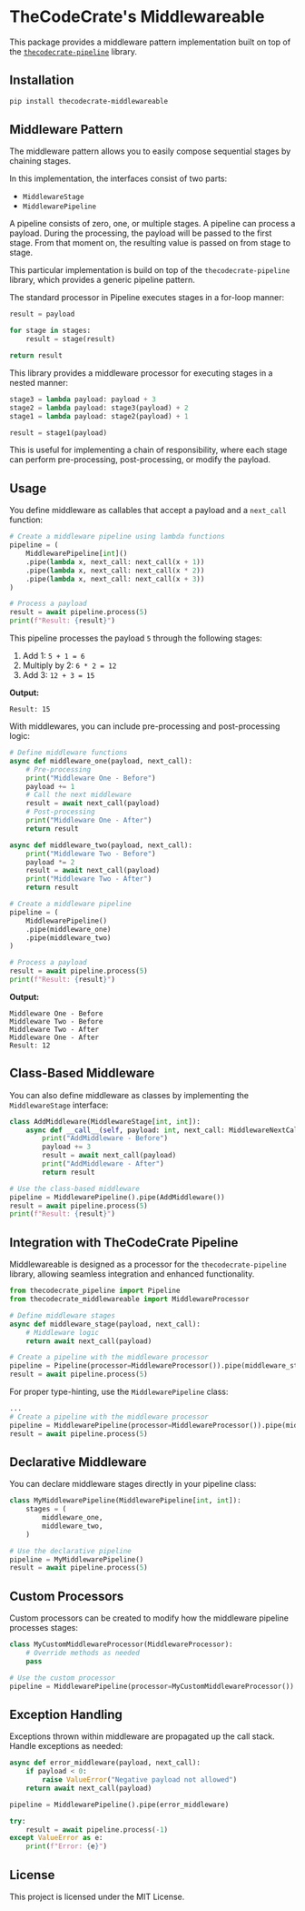 # TheCodeCrate's Middlewareable

This package provides a middleware pattern implementation built on top of the [`thecodecrate-pipeline`](https://github.com/thecodecrate/python-pipeline) library.

## Installation

```bash
pip install thecodecrate-middlewareable
```

## Middleware Pattern

The middleware pattern allows you to easily compose sequential stages by chaining stages.

In this implementation, the interfaces consist of two parts:

- `MiddlewareStage`
- `MiddlewarePipeline`

A pipeline consists of zero, one, or multiple stages. A pipeline can process a payload. During the processing, the payload will be passed to the first stage. From that moment on, the resulting value is passed on from stage to stage.

This particular implementation is build on top of the `thecodecrate-pipeline` library, which provides a generic pipeline pattern.

The standard processor in Pipeline executes stages in a for-loop manner:

```python
result = payload

for stage in stages:
    result = stage(result)

return result
```

This library provides a middleware processor for executing stages in a nested manner:

```python
stage3 = lambda payload: payload + 3
stage2 = lambda payload: stage3(payload) + 2
stage1 = lambda payload: stage2(payload) + 1

result = stage1(payload)
```

This is useful for implementing a chain of responsibility, where each stage can perform pre-processing, post-processing, or modify the payload.

## Usage

You define middleware as callables that accept a payload and a `next_call` function:

```python
# Create a middleware pipeline using lambda functions
pipeline = (
    MiddlewarePipeline[int]()
    .pipe(lambda x, next_call: next_call(x + 1))
    .pipe(lambda x, next_call: next_call(x * 2))
    .pipe(lambda x, next_call: next_call(x + 3))
)

# Process a payload
result = await pipeline.process(5)
print(f"Result: {result}")
```

This pipeline processes the payload `5` through the following stages:

1. Add 1: `5 + 1 = 6`
2. Multiply by 2: `6 * 2 = 12`
3. Add 3: `12 + 3 = 15`

**Output:**

```plaintext
Result: 15
```

With middlewares, you can include pre-processing and post-processing logic:

```python
# Define middleware functions
async def middleware_one(payload, next_call):
    # Pre-processing
    print("Middleware One - Before")
    payload += 1
    # Call the next middleware
    result = await next_call(payload)
    # Post-processing
    print("Middleware One - After")
    return result

async def middleware_two(payload, next_call):
    print("Middleware Two - Before")
    payload *= 2
    result = await next_call(payload)
    print("Middleware Two - After")
    return result

# Create a middleware pipeline
pipeline = (
    MiddlewarePipeline()
    .pipe(middleware_one)
    .pipe(middleware_two)
)

# Process a payload
result = await pipeline.process(5)
print(f"Result: {result}")
```

**Output:**

```plaintext
Middleware One - Before
Middleware Two - Before
Middleware Two - After
Middleware One - After
Result: 12
```

## Class-Based Middleware

You can also define middleware as classes by implementing the `MiddlewareStage` interface:

```python
class AddMiddleware(MiddlewareStage[int, int]):
    async def __call__(self, payload: int, next_call: MiddlewareNextCall) -> int:
        print("AddMiddleware - Before")
        payload += 3
        result = await next_call(payload)
        print("AddMiddleware - After")
        return result

# Use the class-based middleware
pipeline = MiddlewarePipeline().pipe(AddMiddleware())
result = await pipeline.process(5)
print(f"Result: {result}")
```

## Integration with TheCodeCrate Pipeline

Middlewareable is designed as a processor for the `thecodecrate-pipeline` library, allowing seamless integration and enhanced functionality.

```python
from thecodecrate_pipeline import Pipeline
from thecodecrate_middlewareable import MiddlewareProcessor

# Define middleware stages
async def middleware_stage(payload, next_call):
    # Middleware logic
    return await next_call(payload)

# Create a pipeline with the middleware processor
pipeline = Pipeline(processor=MiddlewareProcessor()).pipe(middleware_stage)
result = await pipeline.process(5)
```

For proper type-hinting, use the `MiddlewarePipeline` class:

```python
...
# Create a pipeline with the middleware processor
pipeline = MiddlewarePipeline(processor=MiddlewareProcessor()).pipe(middleware_stage)
result = await pipeline.process(5)
```

## Declarative Middleware

You can declare middleware stages directly in your pipeline class:

```python
class MyMiddlewarePipeline(MiddlewarePipeline[int, int]):
    stages = (
        middleware_one,
        middleware_two,
    )

# Use the declarative pipeline
pipeline = MyMiddlewarePipeline()
result = await pipeline.process(5)
```

## Custom Processors

Custom processors can be created to modify how the middleware pipeline processes stages:

```python
class MyCustomMiddlewareProcessor(MiddlewareProcessor):
    # Override methods as needed
    pass

# Use the custom processor
pipeline = MiddlewarePipeline(processor=MyCustomMiddlewareProcessor())
```

## Exception Handling

Exceptions thrown within middleware are propagated up the call stack. Handle exceptions as needed:

```python
async def error_middleware(payload, next_call):
    if payload < 0:
        raise ValueError("Negative payload not allowed")
    return await next_call(payload)

pipeline = MiddlewarePipeline().pipe(error_middleware)

try:
    result = await pipeline.process(-1)
except ValueError as e:
    print(f"Error: {e}")
```

## License

This project is licensed under the MIT License.
